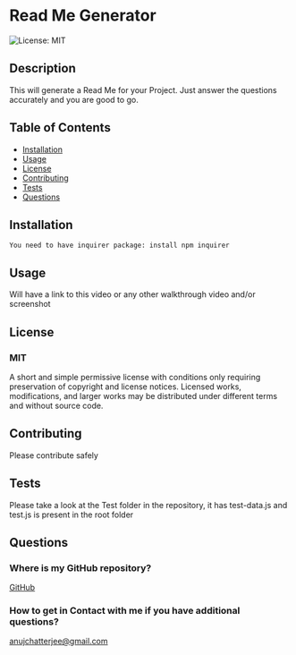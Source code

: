 

# Read Me Generator


![License: MIT](https://img.shields.io/badge/License-MIT-green.svg)
    

## Description

This will generate a Read Me for your Project. Just answer the questions accurately and you are good to go.
    

## Table of Contents
* [Installation](#installation)
* [Usage](#usage)
* [License](#license)
* [Contributing](#contributing)
* [Tests](#tests)
* [Questions](#questions)

## Installation

    You need to have inquirer package: install npm inquirer
    

## Usage

Will have a link to this video or any other walkthrough video and/or screenshot
    

## License

### MIT
A short and simple permissive license with conditions only requiring preservation of copyright and license notices. Licensed works, modifications, and larger works may be distributed under different terms and without source code.
        

## Contributing

Please contribute safely
    

## Tests

Please take a look at the Test folder in the repository, it has test-data.js and test.js is present in the root folder
    

## Questions
### Where is my GitHub repository?
[GitHub](https://github.com/chattean
    )

### How to get in Contact with me if you have additional questions?

anujchatterjee@gmail.com
    

